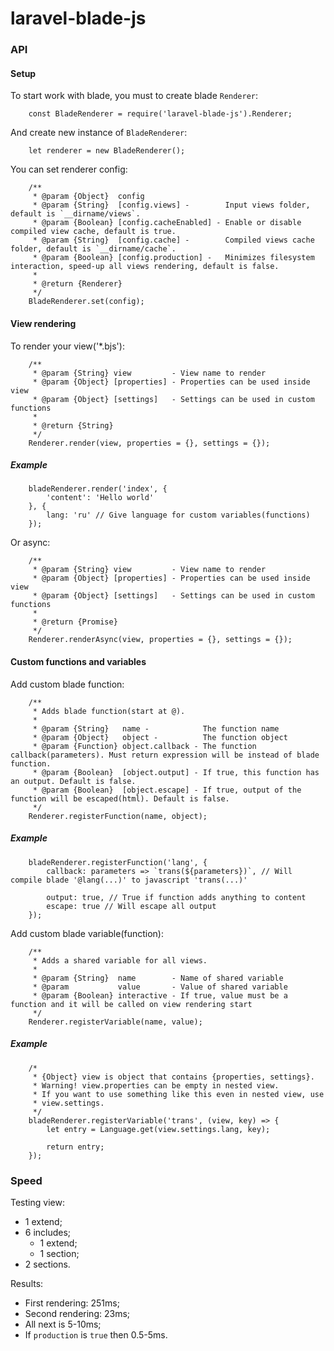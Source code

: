 # laravel-blade-js
### API

#### Setup
To start work with blade, you must to create blade `Renderer`:
```
	const BladeRenderer = require('laravel-blade-js').Renderer;
```
And create new instance of `BladeRenderer`:
```
	let renderer = new BladeRenderer();
```
You can set renderer config:
```
	/**
	 * @param {Object}  config
	 * @param {String}  [config.views] -        Input views folder, default is `__dirname/views`.
	 * @param {Boolean} [config.cacheEnabled] - Enable or disable compiled view cache, default is true.
	 * @param {String}  [config.cache] -        Compiled views cache folder, default is `__dirname/cache`.
	 * @param {Boolean} [config.production] -   Minimizes filesystem interaction, speed-up all views rendering, default is false.
	 *
	 * @return {Renderer}
	 */
	BladeRenderer.set(config);
```

#### View rendering
To render your view('*.bjs'):
```
	/**
	 * @param {String} view         - View name to render
	 * @param {Object} [properties] - Properties can be used inside view
	 * @param {Object} [settings]   - Settings can be used in custom functions
	 *
	 * @return {String}
	 */
	Renderer.render(view, properties = {}, settings = {});
```

##### Example
```
	bladeRenderer.render('index', {
		'content': 'Hello world'
	}, {
		lang: 'ru' // Give language for custom variables(functions)
	});
```

Or async:
```
	/**
	 * @param {String} view         - View name to render
	 * @param {Object} [properties] - Properties can be used inside view
	 * @param {Object} [settings]   - Settings can be used in custom functions
	 *
	 * @return {Promise}
	 */
	Renderer.renderAsync(view, properties = {}, settings = {});
```

#### Custom functions and variables
Add custom blade function:
```
	/**
	 * Adds blade function(start at @).
	 *
	 * @param {String}   name -            The function name
	 * @param {Object}   object -          The function object
	 * @param {Function} object.callback - The function callback(parameters). Must return expression will be instead of blade function.
	 * @param {Boolean}  [object.output] - If true, this function has an output. Default is false.
	 * @param {Boolean}  [object.escape] - If true, output of the function will be escaped(html). Default is false.
	 */
	Renderer.registerFunction(name, object);
```

##### Example
```
	bladeRenderer.registerFunction('lang', {
		callback: parameters => `trans(${parameters})`, // Will compile blade '@lang(...)' to javascript 'trans(...)'

		output: true, // True if function adds anything to content
		escape: true // Will escape all output
	});
```

Add custom blade variable(function):
```
	/**
	 * Adds a shared variable for all views.
	 *
	 * @param {String}  name        - Name of shared variable
	 * @param           value       - Value of shared variable
	 * @param {Boolean} interactive - If true, value must be a function and it will be called on view rendering start
	 */
	Renderer.registerVariable(name, value);
```

##### Example
```
	/*
	 * {Object} view is object that contains {properties, settings}.
	 * Warning! view.properties can be empty in nested view.
	 * If you want to use something like this even in nested view, use
	 * view.settings.
	 */
	bladeRenderer.registerVariable('trans', (view, key) => {
		let entry = Language.get(view.settings.lang, key);
		
		return entry;
	});
```

### Speed
Testing view:
 - 1 extend;
 - 6 includes;
   * 1 extend;
   * 1 section;
 - 2 sections.

Results:
 - First rendering: 251ms;
 - Second rendering: 23ms;
 - All next is 5-10ms;
 - If `production` is `true` then 0.5-5ms.